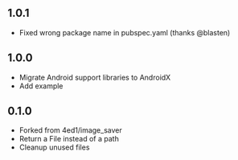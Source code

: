 ## 1.0.1
* Fixed wrong package name in pubspec.yaml (thanks @blasten)

## 1.0.0
* Migrate Android support libraries to AndroidX
* Add example

## 0.1.0
* Forked from 4ed1/image_saver
* Return a File instead of a path
* Cleanup unused files